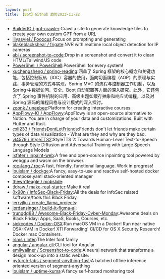```yaml
---
layout: post
title: 【Bot】Github 趋势2023-11-22
---
```


* [BuilderIO / gpt-crawler](https://github.com/BuilderIO/gpt-crawler):Crawl a site to generate knowledge files to create your own custom GPT from a URL
* [lllyasviel / Fooocus](https://github.com/lllyasviel/Fooocus):Focus on prompting and generating
* [blakeblackshear / frigate](https://github.com/blakeblackshear/frigate):NVR with realtime local object detection for IP cameras
* [abi / screenshot-to-code](https://github.com/abi/screenshot-to-code):Drop in a screenshot and convert it to clean HTML/Tailwind/JS code
* [PowerShell / PowerShell](https://github.com/PowerShell/PowerShell):PowerShell for every system!
* [xuchengsheng / spring-reading](https://github.com/xuchengsheng/spring-reading):涵盖了 Spring 框架的核心概念和关键功能，包括控制反转（IOC）容器的使用，面向切面编程（AOP）的原理与实践，事务管理的方式与实现，Spring MVC 的流程与控制器工作机制，以及 Spring 中数据访问、安全、Boot 自动配置等方面的深入研究。此外，它还包含了 Spring 事件机制的应用、高级主题如缓存抽象和响应式编程，以及对 Spring 源码的编程风格与设计模式的深入探讨。
* [zoonk / uneebee](https://github.com/zoonk/uneebee):Platform for creating interactive courses.
* [AppFlowy-IO / AppFlowy](https://github.com/AppFlowy-IO/AppFlowy):AppFlowy is an open-source alternative to Notion. You are in charge of your data and customizations. Built with Flutter and Rust.
* [cxli233 / FriendsDontLetFriends](https://github.com/cxli233/FriendsDontLetFriends):Friends don't let friends make certain types of data visualization - What are they and why are they bad.
* [yl4579 / StyleTTS2](https://github.com/yl4579/StyleTTS2):StyleTTS 2: Towards Human-Level Text-to-Speech through Style Diffusion and Adversarial Training with Large Speech Language Models
* [lxfater / inpaint-web](https://github.com/lxfater/inpaint-web):A free and open-source inpainting tool powered by webgpu and wasm on the browser.
* [roc-lang / roc](https://github.com/roc-lang/roc):A fast, friendly, functional language. Work in progress!
* [louislam / dockge](https://github.com/louislam/dockge):A fancy, easy-to-use and reactive self-hosted docker compose.yaml stack-oriented manager
* [thewh1teagle / mobslide](https://github.com/thewh1teagle/mobslide):
* [tldraw / make-real-starter](https://github.com/tldraw/make-real-starter):Make it real
* [0x90n / InfoSec-Black-Friday](https://github.com/0x90n/InfoSec-Black-Friday):All the deals for InfoSec related software/tools this Black Friday
* [jerryjliu / create_llama_projects](https://github.com/jerryjliu/create_llama_projects):
* [jordansinger / build-it-figma-ai](https://github.com/jordansinger/build-it-figma-ai):
* [trungdq88 / Awesome-Black-Friday-Cyber-Monday](https://github.com/trungdq88/Awesome-Black-Friday-Cyber-Monday):Awesome deals on Black Friday: Apps, SaaS, Books, Courses, etc.
* [sickcodes / Docker-OSX](https://github.com/sickcodes/Docker-OSX):Run macOS VM in a Docker! Run near native OSX-KVM in Docker! X11 Forwarding! CI/CD for OS X Security Research! Docker mac Containers.
* [rsms / inter](https://github.com/rsms/inter):The Inter font family
* [angular / angular-cli](https://github.com/angular/angular-cli):CLI tool for Angular
* [emilwallner / Screenshot-to-code](https://github.com/emilwallner/Screenshot-to-code):A neural network that transforms a design mock-up into a static website.
* [pytorch-labs / segment-anything-fast](https://github.com/pytorch-labs/segment-anything-fast):A batched offline inference oriented version of segment-anything
* [louislam / uptime-kuma](https://github.com/louislam/uptime-kuma):A fancy self-hosted monitoring tool
